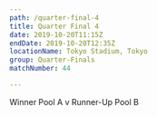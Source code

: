 ```yaml
---
path: /quarter-final-4
title: Quarter Final 4
date: 2019-10-20T11:15Z
endDate: 2019-10-20T12:35Z
locationName: Tokyo Stadium, Tokyo
group: Quarter-Finals
matchNumber: 44

---
```

Winner Pool A v Runner-Up Pool B